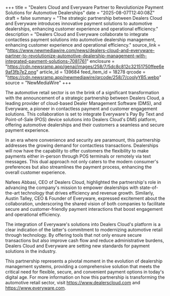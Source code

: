+++
title = "Dealers Cloud and Everyware Partner to Revolutionize Payment Solutions for Automotive Dealerships"
date = "2025-08-07T12:40:08Z"
draft = false
summary = "The strategic partnership between Dealers Cloud and Everyware introduces innovative payment solutions to automotive dealerships, enhancing customer experience and operational efficiency."
description = "Dealers Cloud and Everyware collaborate to integrate contactless payment solutions into automotive dealership management, enhancing customer experience and operational efficiency."
source_link = "https://www.newmediawire.com/news/dealers-cloud-and-everyware-partner-to-revolutionize-automotive-dealership-management-with-integrated-payment-solutions-7081761"
enclosure = "https://cdn.newsramp.app/genai/images/258/7/5dc8c812c32151750ffee6e9af3fb7e2.png"
article_id = 139684
feed_item_id = 18278
qrcode = "https://cdn.newsramp.app/newmediawire/qrcode/258/7/coolyYB5.webp"
source = "NewMediaWire"
+++

<p>The automotive retail sector is on the brink of a significant transformation with the announcement of a strategic partnership between Dealers Cloud, a leading provider of cloud-based Dealer Management Software (DMS), and Everyware, a pioneer in contactless payment and customer engagement solutions. This collaboration is set to integrate Everyware's Pay By Text and Point-of-Sale (POS) device solutions into Dealers Cloud's DMS platform, offering automotive dealerships and their customers a seamless and secure payment experience.</p><p>In an era where convenience and security are paramount, this partnership addresses the growing demand for contactless transactions. Dealerships will now have the capability to offer customers the flexibility to make payments either in-person through POS terminals or remotely via text messages. This dual approach not only caters to the modern consumer's preferences but also streamlines the payment process, enhancing the overall customer experience.</p><p>Nafees Abbasi, CEO of Dealers Cloud, highlighted the partnership's role in advancing the company's mission to empower dealerships with state-of-the-art technology that drives efficiency and revenue growth. Similarly, Austin Talley, CEO & Founder of Everyware, expressed excitement about the collaboration, underscoring the shared vision of both companies to facilitate secure and customer-friendly payment interactions that boost engagement and operational efficiency.</p><p>The integration of Everyware's solutions into Dealers Cloud's platform is a clear indication of the latter's commitment to modernizing automotive retail through technology. By offering tools that not only ensure secure transactions but also improve cash flow and reduce administrative burdens, Dealers Cloud and Everyware are setting new standards for payment solutions in the industry.</p><p>This partnership represents a pivotal moment in the evolution of dealership management systems, providing a comprehensive solution that meets the critical need for flexible, secure, and convenient payment options in today's digital age. For more information on how this partnership is transforming the automotive retail sector, visit <a href="https://www.dealerscloud.com" rel="nofollow" target="_blank">https://www.dealerscloud.com</a> and <a href="https://www.everyware.com" rel="nofollow" target="_blank">https://www.everyware.com</a>.</p>